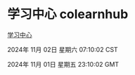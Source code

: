 # 学习中心 colearnhub
[学习中心](http://219.139.197.74:56308/colearnhub/)

2024年 11月 02日 星期六 07:10:02 CST

2024年 11月 01日 星期五 23:10:02 GMT
